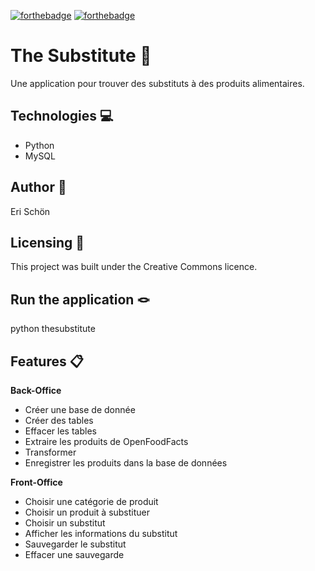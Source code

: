 [![forthebadge](https://forthebadge.com/images/badges/cc-0.svg)](https://forthebadge.com)
[![forthebadge](https://forthebadge.com/images/badges/made-with-python.svg)](https://forthebadge.com)


# The Substitute 🍔

Une application pour trouver des substituts à des produits alimentaires.

## Technologies 💻

* Python
* MySQL

## Author 🦉

Eri Schön

## Licensing 🔖

This project was built under the Creative Commons licence.

## Run the application 🪢

python thesubstitute

## Features 📋

**Back-Office**
* Créer une base de donnée
* Créer des tables
* Effacer les tables
* Extraire les produits de OpenFoodFacts
* Transformer 
* Enregistrer les produits dans la base de données

**Front-Office**
* Choisir une catégorie de produit
* Choisir un produit à substituer
* Choisir un substitut
* Afficher les informations du substitut
* Sauvegarder le substitut
* Effacer une sauvegarde

